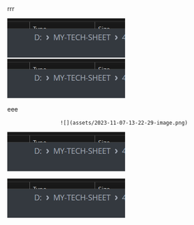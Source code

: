 rrr

![](assets/2023-11-07-13-22-05-image.png)![](assets/2023-11-07-13-22-18-image.png) 

eee

                     ![](assets/2023-11-07-13-22-29-image.png)

<img src="assets/2023-11-07-13-22-45-image.png" title="" alt="" data-align="center">

![](assets/2023-11-07-13-22-52-image.png)
